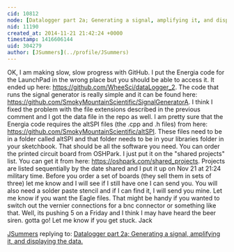 ```yaml
---
cid: 10812
node: [Datalogger part 2a; Generating a signal, amplifying it, and displaying the data.](../notes/JSummers/09-25-2014/datalogger-part-2a-generating-a-signal-amplifying-it-and-displaying-the-data)
nid: 11190
created_at: 2014-11-21 21:42:24 +0000
timestamp: 1416606144
uid: 304279
author: [JSummers](../profile/JSummers)
---
```


OK, I am making slow, slow progress with GitHub.  I put the Energia code for the LaunchPad in the wrong place but you should be able to access it.  It ended up here: https://github.com/WheeSci/dataLogger_2.  The code that runs the signal generator is really simple and it can be found here: https://github.com/SmokyMountainScientific/SignalGeneratorA.  I think I fixed the problem with the file extensions described in the previous comment and I got the data file in the repo as well.  I am pretty sure that the Energia code requires the altSPI files (the .cpp and .h files) from here: https://github.com/SmokyMountainScientific/altSPI.  These files need to be in a folder called altSPI and that folder needs to be in your libraries folder in your sketchbook. That should be all the software you need.
You can order the printed circuit board from OSHPark.  I just put it on the "shared projects" list.  You can get it from here: https://oshpark.com/shared_projects.  Projects are listed sequentially by the date shared and I put it up on Nov 21 at 21:24 military time.  Before you order a set of boards (they sell them in sets of three) let me know and I will see if I still have one I can send you.  You will also need a solder paste stencil and if I can find it, I will send you mine.  Let me know if you want the Eagle files.  That might be handy if you wanted to switch out the vernier connections for a bnc connector or something like that.
Well, its pushing 5 on a Friday and I think I may have heard the beer siren.
gotta go!
Let me know if you get stuck.
Jack

[JSummers](../profile/JSummers) replying to: [Datalogger part 2a; Generating a signal, amplifying it, and displaying the data.](../notes/JSummers/09-25-2014/datalogger-part-2a-generating-a-signal-amplifying-it-and-displaying-the-data)

